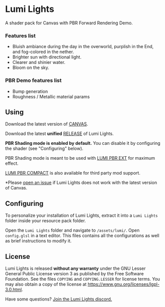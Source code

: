 # Lumi Lights 
A shader pack for Canvas with PBR Forward Rendering Demo.

### Features list
- Bluish ambiance during the day in the overworld, purplish in the End, and fog-colored in the nether.
- Brighter sun with directional light.
- Clearer and shinier water.
- Bloom on the sky.

### PBR Demo features list
- Bump generation
- Roughness / Metallic material params

## Using

Download the latest version of [CANVAS](https://github.com/grondag/canvas/releases).

Download the latest **unified** [RELEASE](https://github.com/spiralhalo/LumiLightsPBR/releases) of Lumi Lights.

**PBR Shading mode is enabled by default.** You can disable it by configuring the shader (see "Configuring" below).

PBR Shading mode is meant to be used with [LUMI PBR EXT](https://github.com/spiralhalo/LumiPBRExt) for maximum effect.

[LUMI PBR COMPACT](https://github.com/spiralhalo/LumiPBRCompat) is also available for third party mod support.

*Please [open an issue](https://github.com/spiralhalo/LumiLightsPBR/issues) if Lumi Lights does not work with the latest version of Canvas.

## Configuring

To personalize your installation of Lumi Lights, extract it into a `Lumi Lights` folder inside your resource pack folder.

Open the `Lumi Lights` folder and navigate to `/assets/lumi/`. Open `config.glsl` in a text editor. This files contains all the configurations as well as brief instructions to modify it.

## License
Lumi Lights is released **without any warranty** under the GNU Lesser General Public License version 3 as published by the Free Software Foundation. See the files `COPYING` and `COPYING.LESSER` for license terms. You may also obtain a copy of the license at https://www.gnu.org/licenses/lgpl-3.0.html.

Have some questions? [Join the Lumi Lights discord.](https://discord.gg/qcyBfhxkgk)
